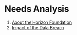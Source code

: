 # Needs Analysis

1. [About the Horizon Foundation](210-ABOUT-HORIZON.md)
2. [Impact of the Data Breach](220-DATA-BREACH.md)
